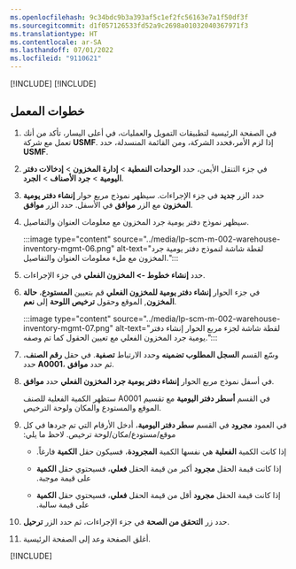 ```yaml
---
ms.openlocfilehash: 9c34bdc9b3a393af5c1ef2fc56163e7a1f50df3f
ms.sourcegitcommit: d1f057126533fd52a9c2698a01032040367971f3
ms.translationtype: HT
ms.contentlocale: ar-SA
ms.lasthandoff: 07/01/2022
ms.locfileid: "9110621"
---
```

[!INCLUDE[](../../../includes/unit-banner.md)]
[!INCLUDE[](../../../includes/accessing-labs.md)]

## <a name="lab-steps"></a>خطوات المعمل

1. في الصفحة الرئيسية لتطبيقات التمويل والعمليات، في أعلى اليسار، تأكد من أنك تعمل مع شركة **USMF**. إذا لزم الأمر،فحدد الشركة، ومن القائمة المنسدلة، حدد **USMF**.

2. في جزء التنقل الأيمن، حدد **الوحدات النمطية** > **إدارة المخزون** > **إدخالات دفتر اليومية** > **جرد الأصناف‬** > **الجرد**.

3. حدد الزر **جديد** في جزء الإجراءات. سيظهر نموذج مربع حوار **إنشاء دفتر يومية المخزون‬** مع الزر **موافق** في الأسفل. حدد الزر **موافق**.

4. سيظهر نموذج دفتر يومية جرد المخزون مع معلومات العنوان والتفاصيل.
    
    :::image type="content" source="../media/lp-scm-m-002-warehouse-inventory-mgmt-06.png" alt-text="لقطة شاشة لنموذج دفتر يومية جرد المخزون مع ملء معلومات العنوان والتفاصيل.":::
    
5. حدد **إنشاء خطوط -> المخزون الفعلي** في جزء الإجراءات.

6. في جزء الحوار **إنشاء دفتر يومية للمخزون الفعلي** قم بتعيين **المستودع**، **حالة المخزون**, الموقع وحقول **ترخيص اللوحة** إلى **نعم**. 

    :::image type="content" source="../media/lp-scm-m-002-warehouse-inventory-mgmt-07.png" alt-text="لقطة شاشة لجزء مربع الحوار إنشاء دفتر يومية جرد المخزون الفعلي مع تعيين الحقول كما تم وصفه.":::

7. وسّع القسم **السجل المطلوب تضمينه** وحدد الارتباط **تصفية**. في حقل **رقم الصنف**، حدد **A0001**، ثم حدد **موافق**.

8. حدد **موافق‏‎** في أسفل نموذج مربع الحوار **إنشاء دفتر يومية جرد المخزون الفعلي‬**.

    ستظهر الكمية الفعلية للصنف A0001 في القسم **أسطر دفتر اليومية** مع تقسيم الموقع والمستودع والمكان ولوحة الترخيص.

9. في العمود **مجرود‬‏‫** في القسم **سطر دفتر اليومية**، أدخل الأرقام التي تم جردها في كل موقع/مستودع/مكان/لوحة ترخيص. لاحظ ما يلي:

    - إذا كانت الكمية **الفعلية** هي نفسها الكمية **المجرود‬‏‫ة**، فسيكون حقل **الكمية** فارغاً.

    - إذا كانت قيمة الحقل **مجرود‬‏‫** أكبر من قيمة الحقل **فعلي**، فسيحتوي حقل **الكمية** على قيمة موجبة.

    - إذا كانت قيمة الحقل **مجرود‬‏‫** أقل من قيمة الحقل **فعلي**، فسيحتوي حقل **الكمية** على قيمة سالبة.

10. حدد زر **التحقق من الصحة** في جزء الإجراءات، ثم حدد الزر **ترحيل**.

11. أغلق الصفحة وعد إلى الصفحة الرئيسية.

[!INCLUDE[](../../../includes/standalone-lab-end.md)]
